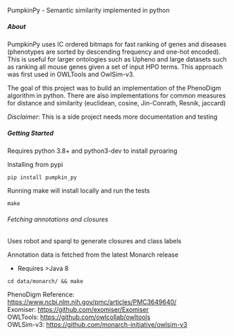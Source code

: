 PumpkinPy - Semantic similarity implemented in python

##### About

PumpkinPy uses IC ordered bitmaps for fast ranking of genes and diseases
(phenotypes are sorted by descending frequency and one-hot encoded).
This is useful for larger ontologies such as Upheno and large datasets such
as ranking all mouse genes given a set of input HPO terms.
This approach was first used in OWLTools and OwlSim-v3.

The goal of this project was to build an implementation of the PhenoDigm algorithm in python.
There are also implementations for common measures for distance and similarity
(euclidean, cosine, Jin-Conrath, Resnik, jaccard)

*Disclaimer*: This is a side project needs more documentation and testing

##### Getting Started

Requires python 3.8+ and python3-dev to install pyroaring

Installing from pypi

```
pip install pumpkin_py
```

Running make will install locally and run the tests
```
make
```

###### Fetching annotations and closures

Uses robot and sparql to generate closures and class labels

Annotation data is fetched from the latest Monarch release
 - Requires >Java 8
 
```cd data/monarch/ && make```


PhenoDigm Reference: https://www.ncbi.nlm.nih.gov/pmc/articles/PMC3649640/  
Exomiser: https://github.com/exomiser/Exomiser  
OWLTools: https://github.com/owlcollab/owltools  
OWLSim-v3: https://github.com/monarch-initiative/owlsim-v3  
